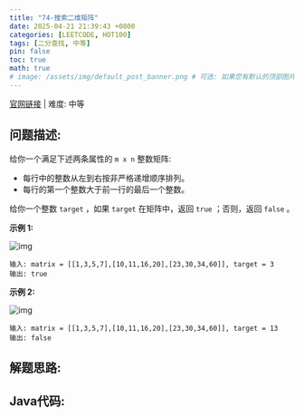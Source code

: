 ```yaml
---
title: "74-搜索二维矩阵"
date: 2025-04-21 21:39:43 +0800
categories: [LEETCODE, HOT100]
tags: [二分查找, 中等]
pin: false
toc: true
math: true
# image: /assets/img/default_post_banner.png # 可选: 如果您有默认的顶部图片，取消注释并修改路径
---
```


[官网链接](https://leetcode.cn/problems/search-a-2d-matrix/) \| 难度: 中等

## 问题描述: 

给你一个满足下述两条属性的 `m x n` 整数矩阵: 

- 每行中的整数从左到右按非严格递增顺序排列。
- 每行的第一个整数大于前一行的最后一个整数。

给你一个整数 `target` ，如果 `target` 在矩阵中，返回 `true` ；否则，返回 `false` 。

 

**示例 1:**

![img](../assets/img/posts/p74_0.jpg)

```
输入: matrix = [[1,3,5,7],[10,11,16,20],[23,30,34,60]], target = 3
输出: true
```

**示例 2:**

![img](../assets/img/posts/p74_1.jpg)

```
输入: matrix = [[1,3,5,7],[10,11,16,20],[23,30,34,60]], target = 13
输出: false
```

## 解题思路: 

## Java代码: 
